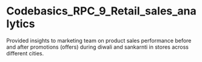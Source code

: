 # Codebasics_RPC_9_Retail_sales_analytics
Provided insights to marketing team on product sales performance before and after promotions (offers) during diwali and sankarnti in stores across different cities.
